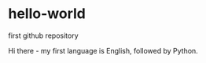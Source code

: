 # hello-world
first github repository

Hi there - my first language is English, followed by Python.
